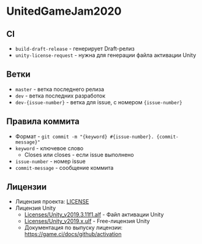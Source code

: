 # UnitedGameJam2020

## CI

- `build-draft-release` - генерирует Draft-релиз
- `unity-license-request` - нужна для генерации файла активации Unity

## Ветки

- `master` - ветка последнего релиза
- `dev` - ветка последних разработок
- `dev-{issue-number}` - ветка для issue, с номером `{issue-number}`

## Правила коммита

- Формат - `git commit -m "{keyword} #{issue-number}. {commit-message}"`
- `keyword` - ключевое слово
    - Closes или closes - если issue выполнено
- `issue-number` - номер issue
- `commit-message` - сообщение коммита

## Лицензии

- Лицензия проекта: [LICENSE](./LICENSE)
- Лицензия Unity
    - [Licenses/Unity_v2019.3.11f1.alf](./Licenses/Unity_v2019.3.11f1.alf) - Файл активации Unity
    - [Licenses/Unity_v2019.x.ulf](./Licenses/Unity_v2019.x.ulf) - Free-лицензия Unity
    - Документация по выпуску лицензии: https://game.ci/docs/github/activation
